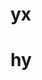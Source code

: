 # yx
# hy
<!--张颖永远不会查看源码，她也就无法知道我在这些代码中藏的注释，这些姑且就作为我的每日随想吧。
        2022/6/8有感
            在22年的夏天，一个我曾不认为我会喜欢上的小女孩，但我又好像真的逐渐喜欢上了这个贼能睡的、爱养猫的小女孩,她同我太多不同.
        她从小就会骑电动,而我笨手笨脚,她是个独生女,而我是四口之家，她是那样的吸引我,她看起来很成熟,同她在一起很舒服,
        我不愿抛头露面的去恋爱,去表白,那总让我感到尴尬和畏怯,或许是我天生的缺乏安全感，使我不敢直接吐露心声，
        我不是那种敢爱敢恨的人，可我又讨厌沉默,我真的害怕她会像海边的贝壳一样，潮涨潮落,悄悄溜走,
        但我却又畏惧热烈,我怕直接吐露会加速换来她的离去,那是我所不愿的.
        我希望用代码的方式，给她不一样的浪漫，
        也许她终究会同风一样，指尖也抓不住身影般地离去，
        可这串代码仍会留在我的电脑里，留在我的GitHub库里,留在2022的夏天,留在我的心里。-->